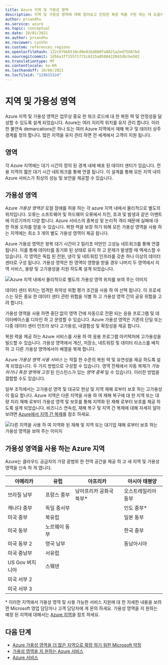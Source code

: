 ```yaml
---
title: Azure 지역 및 가용성 영역
description: 지역 및 가용성 영역에 대해 알아보고 진정한 복원 력을 구현 하는 데 도움이 되는 방법을 알아봅니다.
author: prsandhu
ms.service: azure
ms.topic: conceptual
ms.date: 10/01/2021
ms.author: prsandhu
ms.reviewer: cynthn
ms.custom: references_regions
ms.openlocfilehash: 122c6fbb6510cd0e816d080fa8821a2ed75667bd
ms.sourcegitcommit: 1d56a3ff255f1f72c6315a0588422842dbcbe502
ms.translationtype: MT
ms.contentlocale: ko-KR
ms.lasthandoff: 10/06/2021
ms.locfileid: "129615324"
---
```

# <a name="regions-and-availability-zones"></a>지역 및 가용성 영역

Azure 지역 및 가용성 영역은 업무상 중요 한 워크 로드에 대 한 복원 력 및 안정성을 달성할 수 있도록 설계 되었습니다. Azure는 여러 지리적 위치를 유지 관리 합니다. 이러한 불연속 demarcations은 하나 또는 여러 Azure 지역에서 재해 복구 및 데이터 상주 경계를 정의 합니다. 많은 지역을 유지 관리 하면 전 세계에서 고객이 지원 됩니다. 

## <a name="regions"></a>영역

각 Azure 지역에는 대기 시간의 정의 된 경계 내에 배포 된 데이터 센터가 있습니다. 전용 지역의 짧은 대기 시간 네트워크를 통해 연결 됩니다. 이 설계를 통해 모든 지역 내의 Azure 서비스가 최상의 성능 및 보안을 제공할 수 있습니다.

## <a name="availability-zones"></a>가용성 영역

Azure *가용성 영역은* 로컬 장애를 허용 하는 각 azure 지역 내에서 물리적으로 별도의 위치입니다. 오류는 소프트웨어 및 하드웨어 오류에서 지진, 초과 및 발생과 같은 이벤트에 이르기까지 다양 합니다. Azure 서비스의 중복성 및 논리적 격리 때문에 실패에 대 한 허용 오차를 얻을 수 있습니다. 복원 력을 보장 하기 위해 모든 가용성 영역을 사용 하는 지역에는 최소 3 개의 별도 가용성 영역이 제공 됩니다. 

Azure 가용성 영역은 왕복 대기 시간이 2 밀리초 미만인 고성능 네트워크를 통해 연결 됩니다. 이를 통해 데이터를 동기화 된 상태로 유지 하 고 문제가 발생할 때 액세스할 수 있습니다. 각 영역은 독립 된 전원, 냉각 및 네트워킹 인프라를 갖춘 하나 이상의 데이터 센터로 구성 됩니다. 가용성 영역은 한 영역이 영향을 받을 경우 나머지 두 영역에서 지역 서비스, 용량 및 고가용성을 지원 하도록 설계 되었습니다.

![Azure 지역 내에서 물리적으로 별도의 가용성 영역 위치를 보여 주는 이미지](media/availability-zones.png)

데이터 센터 위치는 엄격한 취약성 위험 평가 조건을 사용 하 여 선택 됩니다. 이 프로세스는 모든 중요 한 데이터 센터 관련 위험을 식별 하 고 가용성 영역 간의 공유 위험을 고려 합니다.

가용성 영역을 사용 하면 중단 없이 영역 간에 자동으로 전환 되는 응용 프로그램 및 데이터베이스를 디자인 하 고 운영할 수 있습니다. Azure 가용성 영역은 기존의 단일 또는 다중 데이터 센터 인프라 보다 고가용성, 내결함성 및 확장성을 제공 합니다.

복원 력을 제공 하는 Azure 서비스를 사용 하 여 응용 프로그램 아키텍처에 고가용성을 빌드할 수 있습니다. 가용성 영역에서 계산, 저장소, 네트워킹 및 데이터 리소스를 배치 하 고 다른 가용성 영역에서이 배열을 복제 합니다.

Azure *가용성 영역 사용 서비스* 는 적절 한 수준의 복원 력 및 유연성을 제공 하도록 설계 되었습니다. 두 가지 방법으로 구성할 수 있습니다. 영역 전체에서 자동 복제가 *가능 하거나 특정 영역에 고정* 된 인스턴스가 있는 *영역 중복* 일 수 있습니다. 이러한 방법을 결합할 수도 있습니다.

일부 조직에서는 고가용성 영역 및 대규모 현상 및 지역 재해 로부터 보호 하는 고가용성이 필요 합니다. Azure 지역은 다른 지역을 사용 하 여 재해 복구에 대 한 지역 또는 대량 지리 재해 로부터 가용성 영역 및 보호를 통해 지역화 된 재해 로부터 보호를 제공 하도록 설계 되었습니다. 비즈니스 연속성, 재해 복구 및 지역 간 복제에 대해 자세히 알아보려면 [Azure에서 지역 간 복제](../best-practices-availability-paired-regions.md)를 참조 하세요.

![다른 지역을 사용 하 여 지역화 된 재해 및 지역 또는 대기업 재해 로부터 보호 하는 가용성 영역을 보여 주는 이미지](media/availability-zones-region-geography.png)

## <a name="azure-regions-with-availability-zones"></a>가용성 영역을 사용 하는 Azure 지역
Azure는 클라우드 공급자의 가장 광범위 한 전역 공간을 제공 하 고 새 지역 및 가용성 영역을 신속 하 게 엽니다.

| 아메리카 | 유럽 | 아프리카 | 아시아 태평양 |
|--------------------|----------------------|---------------------|----------------|
| 브라질 남부 | 프랑스 중부 | 남아프리카 공화국 북부\* | 오스트레일리아 동부 |
| 캐나다 중부 | 독일 중서부 | | 인도 중부\* |
| 미국 중부 | 북유럽 | | 일본 동부 |
| 미국 동부 | 노르웨이 동부 | | 한국 중부 |
| 미국 동부 2 | 영국 남부 | | 동남아시아 |
| 미국 중남부 | 서유럽 | | |
| US Gov 버지니아 | 스웨덴 | | |
| 미국 서부 2 | | | |
| 미국 서부 3 | | | |

\* 이러한 지역에서 가용성 영역 및 사용 가능한 서비스 지원에 대 한 자세한 내용을 보려면 Microsoft 영업 담당자나 고객 담당자에 게 문의 하세요. 가용성 영역을 지 원하는 예정 된 지역에 대해서는 [Azure 지역](https://azure.microsoft.com/global-infrastructure/geographies/)을 참조 하세요.

## <a name="next-steps"></a>다음 단계

- [Azure 가용성 영역을 더 많은 지역으로 확장 하기 위한 Microsoft 약정](https://azure.microsoft.com/blog/our-commitment-to-expand-azure-availability-zones-to-more-regions/)
- [가용성 영역을 지 원하는 Azure 서비스](az-region.md)
- [Azure 서비스](region-types-service-categories-azure.md)
